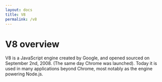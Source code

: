 ```yaml
---
layout: docs
title: V8
permalink: /v8
---
```


# V8 overview

V8 is a JavaScript engine created by Google, and opened sourced on September 2nd, 2008. (The same
day Chrome was launched). Today it is used in many applications beyond Chrome, most notably as the
engine powering Node.js.
